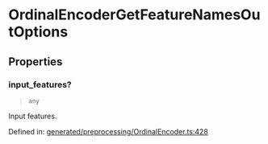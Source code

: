 # OrdinalEncoderGetFeatureNamesOutOptions

## Properties

### input\_features?

> `any`

Input features.

Defined in:  [generated/preprocessing/OrdinalEncoder.ts:428](https://github.com/transitive-bullshit/scikit-learn-ts/blob/122b3c0/packages/sklearn/src/generated/preprocessing/OrdinalEncoder.ts#L428)
